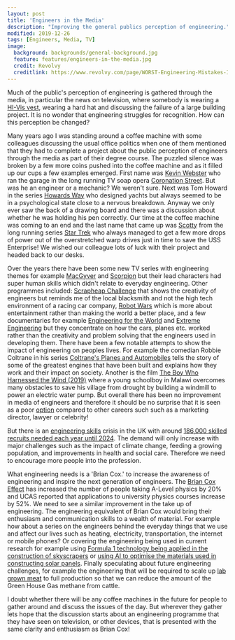 ```yaml
---
layout: post
title: 'Engineers in the Media'
description: "Improving the general publics perception of engineering."
modified: 2019-12-26
tags: [Engineers, Media, TV]
image:
  background: backgrounds/general-background.jpg
  feature: features/engineers-in-the-media.jpg
  credit: Revolvy
  creditlink: https://www.revolvy.com/page/WORST-Engineering-Mistakes-In-History!?stype=videos&cmd=list&sml=wi0QdCpEo_0
---
```

Much of the public's perception of engineering is gathered through the media, in particular the news on television, where somebody is wearing a [HI-Vis vest](https://www.hivis.net/), wearing a hard hat and discussing the failure of a large building project. It is no wonder that engineering struggles for recognition. How can this perception be changed?

Many years ago I was standing around a coffee machine with some colleagues discussing the usual office politics when one of them mentioned that they had to complete a project about the public perception of engineers through the media as part of their degree course. The puzzled silence was broken by a few more coins pushed into the coffee machine and as it filled up our cups a few examples emerged. First name was [Kevin Webster](https://en.wikipedia.org/wiki/Kevin_Webster) who ran the garage in the long running TV soap opera [Coronation Street](https://www.itv.com/coronationstreet). But was he an engineer or a mechanic? We weren't sure.  Next was Tom Howard in the series [Howards Way](https://www.imdb.com/title/tt0134250/plotsummary?ref_=tt_ov_pl) who designed yachts but always seemed to be in a psychological state close to a nervous breakdown. Anyway we only ever saw the back of a drawing board and there was a discussion about whether he was holding his pen correctly. Our time at the coffee machine was coming to an end and the last name that came up was [Scotty](https://en.wikipedia.org/wiki/Scotty_(Star_Trek)) from the long running series [Star Trek](https://intl.startrek.com/) who always managed to get a few more drops of power out of the overstretched warp drives just in time to save the USS Enterprise! We wished our colleague lots of luck with their project and headed back to our desks.

Over the years there have been some new TV series with engineering themes for example [MacGyver](https://en.wikipedia.org/wiki/MacGyver) and [Scorpion](https://www.theguardian.com/tv-and-radio/tvandradioblog/2014/oct/23/scorpion-tv-show-nerds-stereotypes) but their lead characters had super human skills which didn't relate to everyday engineering. Other programmes included: [Scrapheap Challenge](https://en.wikipedia.org/wiki/Scrapheap_Challenge) that shows the creativity of engineers but reminds me of the local blacksmith and not the high tech environment of a racing car company, [Robot Wars](http://www.robotwars.tv/) which is more about entertainment rather than making the world a better place, and a few documentaries for example [Engineering for the World](https://www.bbc.co.uk/programmes/b00rmy1v) and [Extreme Engineering](https://en.wikipedia.org/wiki/Extreme_Engineering) but they concentrate on how the cars, planes etc. worked rather than the creativity and problem solving that the engineers used in developing them. There have been a few notable attempts to show the impact of engineering on peoples lives. For example the comedian Robbie Coltrane in his series [Coltrane's Planes and Automobiles](https://www.imdb.com/title/tt0130393/) tells the story of some of the greatest engines that have been built and explains how they work and their impact on society. Another is the film [The Boy Who Harnessed the Wind (2019)](https://www.imdb.com/title/tt7533152/) where a young schoolboy in Malawi overcomes many obstacles to save his village from drought by building a windmill to power an electric water pump. But overall there has been no improvement in media of engineers and therefore it should be no surprise that it is seen as a poor [option](https://www.ncchomelearning.co.uk/blog/these-are-the-highest-paying-jobs-in-the-uk/) compared to other careers such such as a marketing director, lawyer or celebrity!

But there is an [engineering skills](https://www.engineeringuk.com/media/1576/7444_enguk18_synopsis_standalone_aw.pdf) crisis in the UK with around [186,000 skilled recruits needed each year until 2024](https://www.randstad.co.uk/career-advice/skills/uk-engineering-facing-skills-crisis-where-are-the-jobs/). The demand will only increase with major challenges such as the impact of climate change, feeding a growing population, and improvements in health and social care. Therefore we need to encourage more people into the profession.

What engineering needs is a 'Brian Cox.' to increase the awareness of engineering and inspire the next generation of engineers. The [Brian Cox Effect](https://www.physics.manchester.ac.uk/research/impact/the-brian-cox-effect/) has increased the number of people taking A-Level physics by 20% and UCAS reported that applications to university physics courses increase by 52%. We need to see a similar improvement in the take up of engineering. The engineering equivalent of Brian Cox would bring their enthusiasm and communication skills to a wealth of material. For example how about a series on the engineers behind the everyday things that we use and affect our lives such as heating, electricity, transportation, the internet or mobile phones?  Or covering the engineering being used in current research for example using [Formula 1 technology being applied in the construction of skyscrapers](https://www.sciencedaily.com/releases/2019/12/191209131952.htm) or [using AI to optimise the materials used in constructing solar panels](https://www.sciencedaily.com/releases/2019/12/191216122415.htm). Finally speculating about future engineering challenges, for example the engineering that will be required to scale up [lab grown meat](https://www.scientificamerican.com/article/lab-grown-meat/) to full production so that we can reduce the amount of the Green House Gas methane from cattle.

I doubt whether there will be any coffee machines in the future for people to gather around and discuss the issues of the day. But wherever they gather lets hope that the discussion starts about an engineering programme that they have seen on television, or other devices, that is presented with the same clarity and enthusiasm as Brian Cox!
